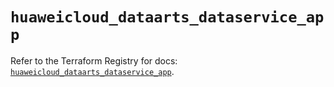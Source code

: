# `huaweicloud_dataarts_dataservice_app`

Refer to the Terraform Registry for docs: [`huaweicloud_dataarts_dataservice_app`](https://registry.terraform.io/providers/huaweicloud/huaweicloud/1.71.1/docs/resources/dataarts_dataservice_app).
